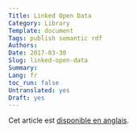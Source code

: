 ```yaml
---
Title: Linked Open Data
Category: Library
Template: document
Tags: publish semantic rdf
Authors:
Date: 2017-03-30
Slug: linked-open-data
Summary:
Lang: fr
toc_run: false
Untranslated: yes
Draft: yes
---
```


Cet article est [disponible en anglais](/en/library/linked-open-data).

